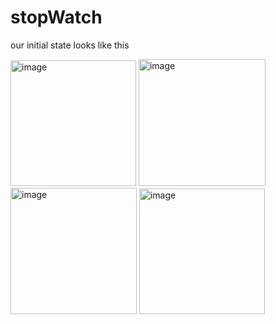 # stopWatch

our initial state looks like this


<img width="201" alt="image" src="https://user-images.githubusercontent.com/70944109/227707797-c6676dfe-3f67-4284-8918-ab048505c03d.png">


<img width="203" alt="image" src="https://user-images.githubusercontent.com/70944109/227707832-e1fa19bb-79f3-46b1-b482-2c0cbff3554d.png">


<img width="202" alt="image" src="https://user-images.githubusercontent.com/70944109/227707853-65453245-6c2f-4af1-822b-4219a473f156.png">


<img width="201" alt="image" src="https://user-images.githubusercontent.com/70944109/227707874-6c78a9f6-c3dd-4845-b737-d8b10f4149f9.png">

